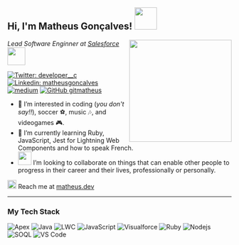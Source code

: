 <h2> Hi, I'm Matheus Gonçalves! <img src="https://i.imgur.com/RSNpIzE.gif" width="50"></h2>

<img align='right' src="https://matheus.dev/wp-content/uploads/2016/09/M_Blue.png" width="230">
<p><em>Lead Software Enginner at <a href="https://salesforce.com">Salesforce</a> <img src="https://i.imgur.com/UTocQEQ.png" width="40">
</em></p>

[![Twitter: developer__c](https://img.shields.io/twitter/follow/developer__c?style=social)](https://twitter.com/developer__c)
[![Linkedin: matheusgoncalves](https://img.shields.io/badge/-matheusgoncalves-blue?style=flat-square&logo=Linkedin&logoColor=white&link=https://www.linkedin.com/in/matheusgoncalves/)](https://www.linkedin.com/in/matheusgoncalves/)
[![medium](https://aleen42.github.io/badges/src/medium.svg)](https://medium.com/@matheusdev)
[![GitHub gitmatheus](https://img.shields.io/github/followers/gitmatheus?label=follow&style=social)](https://github.com/gitmatheus)

- 👀 I’m interested in coding (_you don't say!!_), soccer ⚽, music 🎶, and videogames 🎮.
- 📖 I’m currently learning Ruby, JavaScript, Jest for Lightning Web Components and how to speak French.
- <img src="https://media.giphy.com/media/LnQjpWaON8nhr21vNW/giphy.gif" width="30"> I’m looking to collaborate on things that can enable other people to progress in their career and their lives, professionally or personally.

<img src="https://matheus.dev/wp-content/uploads/2016/09/M_Blue.png" width="20"> Reach me at <a href="https://matheus.dev" target="_blank">matheus.dev </a> 

---

### My Tech Stack

![Apex](https://img.shields.io/badge/Apex-blue?style=flat-square&logo=salesforce&logoColor=ffffff)
![Java](http://img.shields.io/badge/-Java-007396?style=flat-square&logo=java&logoColor=ffffff)
![LWC](https://img.shields.io/badge/LWC-blue?style=flat-square&logo=salesforce&logoColor=ffffff)
![JavaScript](https://img.shields.io/badge/-JavaScript-%23F7DF1C?style=flat-square&logo=javascript&logoColor=000000&labelColor=%23F7DF1C&color=%23FFCE5A)
![Visualforce](https://img.shields.io/badge/Visualforce-blue?style=flat-square&logo=salesforce&logoColor=ffffff)
![Ruby](https://img.shields.io/badge/Ruby-Red?style=flat-square&logo=ruby&logoColor=ffffff)
![Nodejs](https://img.shields.io/badge/-Node.js-black?style=flat-square&logo=javascript)
![SOQL](https://img.shields.io/badge/-SOQL-blue?style=flat-square&logo=salesforce)
![VS Code](http://img.shields.io/badge/-VS%20Code-007ACC?style=flat-square&logo=visual-studio-code&logoColor=ffffff)

<!---
gitmatheus/gitmatheus is a ✨ special ✨ repository because its `README.md` (this file) appears on your GitHub profile.
You can click the Preview link to take a look at your changes.
--->
